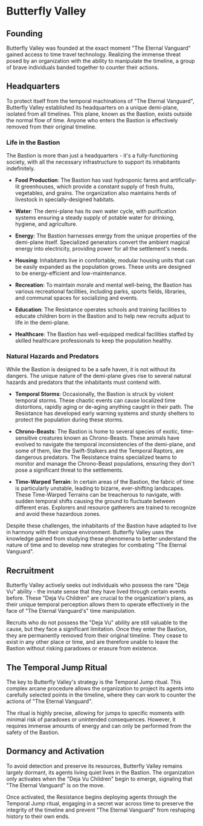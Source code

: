 # Butterfly Valley

## Founding
Butterfly Valley was founded at the exact moment "The Eternal Vanguard" gained access to time travel technology. Realizing the immense threat posed by an organization with the ability to manipulate the timeline, a group of brave individuals banded together to counter their actions.

## Headquarters
To protect itself from the temporal machinations of "The Eternal Vanguard", Butterfly Valley established its headquarters on a unique demi-plane, isolated from all timelines. This plane, known as the Bastion, exists outside the normal flow of time. Anyone who enters the Bastion is effectively removed from their original timeline.

### Life in the Bastion
The Bastion is more than just a headquarters - it's a fully-functioning society, with all the necessary infrastructure to support its inhabitants indefinitely. 

- **Food Production**: The Bastion has vast hydroponic farms and artificially-lit greenhouses, which provide a constant supply of fresh fruits, vegetables, and grains. The organization also maintains herds of livestock in specially-designed habitats.

- **Water**: The demi-plane has its own water cycle, with purification systems ensuring a steady supply of potable water for drinking, hygiene, and agriculture.

- **Energy**: The Bastion harnesses energy from the unique properties of the demi-plane itself. Specialized generators convert the ambient magical energy into electricity, providing power for all the settlement's needs.

- **Housing**: Inhabitants live in comfortable, modular housing units that can be easily expanded as the population grows. These units are designed to be energy-efficient and low-maintenance.

- **Recreation**: To maintain morale and mental well-being, the Bastion has various recreational facilities, including parks, sports fields, libraries, and communal spaces for socializing and events.

- **Education**: The Resistance operates schools and training facilities to educate children born in the Bastion and to help new recruits adjust to life in the demi-plane.

- **Healthcare**: The Bastion has well-equipped medical facilities staffed by skilled healthcare professionals to keep the population healthy.

### Natural Hazards and Predators
While the Bastion is designed to be a safe haven, it is not without its dangers. The unique nature of the demi-plane gives rise to several natural hazards and predators that the inhabitants must contend with.

- **Temporal Storms**: Occasionally, the Bastion is struck by violent temporal storms. These chaotic events can cause localized time distortions, rapidly aging or de-aging anything caught in their path. The Resistance has developed early warning systems and sturdy shelters to protect the population during these storms.

- **Chrono-Beasts**: The Bastion is home to several species of exotic, time-sensitive creatures known as Chrono-Beasts. These animals have evolved to navigate the temporal inconsistencies of the demi-plane, and some of them, like the Swift-Stalkers and the Temporal Raptors, are dangerous predators. The Resistance trains specialized teams to monitor and manage the Chrono-Beast populations, ensuring they don't pose a significant threat to the settlements.

- **Time-Warped Terrain**: In certain areas of the Bastion, the fabric of time is particularly unstable, leading to bizarre, ever-shifting landscapes. These Time-Warped Terrains can be treacherous to navigate, with sudden temporal shifts causing the ground to fluctuate between different eras. Explorers and resource gatherers are trained to recognize and avoid these hazardous zones.

Despite these challenges, the inhabitants of the Bastion have adapted to live in harmony with their unique environment. Butterfly Valley uses the knowledge gained from studying these phenomena to better understand the nature of time and to develop new strategies for combating "The Eternal Vanguard".

## Recruitment
Butterfly Valley actively seeks out individuals who possess the rare "Deja Vu" ability - the innate sense that they have lived through certain events before. These "Deja Vu Children" are crucial to the organization's plans, as their unique temporal perception allows them to operate effectively in the face of "The Eternal Vanguard's" time manipulation.

Recruits who do not possess the "Deja Vu" ability are still valuable to the cause, but they face a significant limitation. Once they enter the Bastion, they are permanently removed from their original timeline. They cease to exist in any other place or time, and are therefore unable to leave the Bastion without risking paradoxes or erasure from existence.

## The Temporal Jump Ritual
The key to Butterfly Valley's strategy is the Temporal Jump ritual. This complex arcane procedure allows the organization to project its agents into carefully selected points in the timeline, where they can work to counter the actions of "The Eternal Vanguard".

The ritual is highly precise, allowing for jumps to specific moments with minimal risk of paradoxes or unintended consequences. However, it requires immense amounts of energy and can only be performed from the safety of the Bastion.

## Dormancy and Activation
To avoid detection and preserve its resources, Butterfly Valley remains largely dormant, its agents living quiet lives in the Bastion. The organization only activates when the "Deja Vu Children" begin to emerge, signaling that "The Eternal Vanguard" is on the move.

Once activated, the Resistance begins deploying agents through the Temporal Jump ritual, engaging in a secret war across time to preserve the integrity of the timeline and prevent "The Eternal Vanguard" from reshaping history to their own ends.